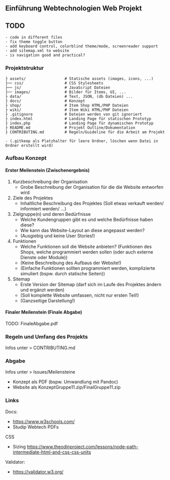 ## Einführung Webtechnologien Web Projekt

## TODO  
```
- code in different files
- fix theme toggle button
- add keyboard control, colorblind theme/mode, screenreader support
- add sitemap.xml to website
- is navigation good and practical?
```

### Projektstruktur
```
├ assets/                 # Statische assets (images, icons, ...)
├── css/                  # CSS Stylesheets
├── js/                   # JavaScript Dateien
├── images/               # Bilder für Items, UI, ...
├ data/                   # Text, JSON, (db Dateien) ...
├ docs/                   # Konzept
├ shop/                   # Item Shop HTML/PHP Dateien
├ wiki/                   # Item Wiki HTML/PHP Dateien
├ .gitignore              # Dateien werden von git ignoriert
├ index.html              # Landing Page für statischen Prototyp
├ index.php               # Landing Page für dynamischen Prototyp
├ README.md               # Projekt Outline/Dokumentation
├ CONTRIBUTING.md         # Regeln/Guideline für die Arbeit am Projekt

- (.gitkeep als Platzhalter für leere Ordner, löschen wenn Datei in Ordner erstellt wird)
```

### Aufbau Konzept
#### Erster Meilenstein (Zwischenergebnis)
1) Kurzbeschreibung der Organisation
   - Grobe Beschreibung der Organisation für die die Website entworfen wird
2) Ziele des Projektes
   - Inhaltliche Beschreibung des Projektes (Soll etwas verkauft werden/ informiert werden/ ...)
3) Zielgruppe(n) und deren Bedürfnisse
   - Welche Kundengruppen gibt es und welche Bedürfnisse haben diese?
   - Wie kann das Website-Layout an diese angepasst werden?
   - (Ausgiebig und keine User Stories!)
4) Funktionen
   - Welche Funktionen soll die Website anbieten? (Funktionen des Shops, welche programmiert werden sollen (oder auch externe Dienste oder Module))
   - (Keine Beschreibung des Aufbaus der Website!)
   - (Einfache Funktionen sollten programmiert werden, komplizierte simuliert (bspw. durch statische Seiten))
5) Sitemap
   - Erste Version der Sitemap (darf sich im Laufe des Projektes ändern und ergänzt werden)
   - (Soll komplette Website umfassen, nicht nur ersten Teil!)
   - (Ganzseitige Darstellung!)

#### Finaler Meilenstein (Finale Abgabe)
TODO: FinaleAbgabe.pdf


### Regeln und Umfang des Projekts
Infos unter > CONTRIBUTING.md

### Abgabe
Infos unter > Issues/Meilensteine

- Konzept als PDF (bspw. Umwandlung mit Pandoc)
- Website als KonzeptGruppe11.zip/FinalGruppe11.zip


### Links
Docs:
- https://www.w3schools.com/
- Studip Webtech PDFs

CSS
- Sizing https://www.theodinproject.com/lessons/node-path-intermediate-html-and-css-css-units

Validator:
- https://validator.w3.org/
